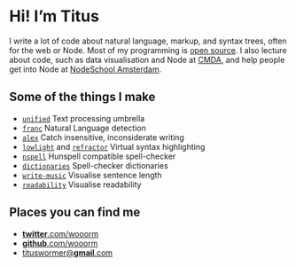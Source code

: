 # Hi!  I’m Titus

I write a lot of code about natural language, markup, and syntax trees, often
for the web or Node.
Most of my programming is [open source](https://github.com/wooorm).
I also lecture about code, such as data visualisation and Node at
[CMDA](https://www.cmd-amsterdam.nl/english/), and help people get into
Node at [NodeSchool Amsterdam](https://nodeschool.io/amsterdam/).

## Some of the things I make

*   [`unified`](https://unifiedjs.github.io)
    Text processing umbrella
*   [`franc`](https://github.com/wooorm/franc#readme)
    Natural Language detection
*   [`alex`](http://alexjs.com)
    Catch insensitive, inconsiderate writing
*   [`lowlight`](https://github.com/wooorm/lowlight#readme)
    and
    [`refractor`](https://github.com/wooorm/refractor#readme)
    Virtual syntax highlighting
*   [`nspell`](https://github.com/wooorm/nspell#readme)
    Hunspell compatible spell-checker
*   [`dictionaries`](https://github.com/wooorm/dictionaries#readme)
    Spell-checker dictionaries
*   [`write-music`](http://wooorm.com/write-music/)
    Visualise sentence length
*   [`readability`](http://wooorm.com/readability/)
    Visualise readability

## Places you can find me

*   [**twitter**.com/wooorm](https://twitter.com/wooorm)
*   [**github**.com/wooorm](https://github.com/wooorm)
*   [tituswormer@**gmail**.com](mailto:tituswormer@gmail.com)
